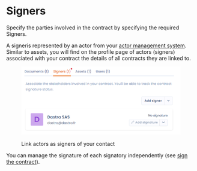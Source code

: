 # Signers

Specify the parties involved in the contract by specifying the required Signers.

A signeris represented by an actor from your [actor management system](../cartography.md). Similar to assets, you will find on the profile page of actors (signers) associated with your contract the details of all contracts they are linked to.

<figure><img src="../../.gitbook/assets/image (14).png" alt=""><figcaption><p>Link actors as signers of your contact</p></figcaption></figure>

You can manage the signature of each signatory independently (see [sign the contract](signer-le-contrat.md)).
